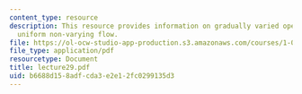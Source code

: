 ```yaml
---
content_type: resource
description: This resource provides information on gradually varied open channel flow,
  uniform non-varying flow.
file: https://ol-ocw-studio-app-production.s3.amazonaws.com/courses/1-060-engineering-mechanics-ii-spring-2006/b6688d158adfcda3e2e12fc0299135d3_lecture29.pdf
file_type: application/pdf
resourcetype: Document
title: lecture29.pdf
uid: b6688d15-8adf-cda3-e2e1-2fc0299135d3
---
```


